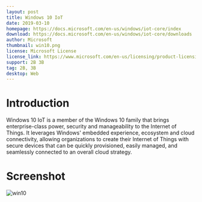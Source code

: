 ```yaml
---
layout: post
title: Windows 10 IoT
date: 2019-03-10
homepage: https://docs.microsoft.com/en-us/windows/iot-core/index
download: https://docs.microsoft.com/en-us/windows/iot-core/downloads
author: Microsoft
thumbnail: win10.png
license: Microsoft License
license_link: https://www.microsoft.com/en-us/licensing/product-licensing/products
support: 2B 3B
tag: 2B, 3B
desktop: Web
---
```


# Introduction

Windows 10 IoT is a member of the Windows 10 family that brings enterprise-class power, security and manageability to the Internet of Things. It leverages Windows' embedded experience, ecosystem and cloud connectivity, allowing organizations to create their Internet of Things with secure devices that can be quickly provisioned, easily managed, and seamlessly connected to an overall cloud strategy.


# Screenshot

![win10](https://raw.githubusercontent.com/rpisystem/RPiSystem.github.io/master/thumbnails/Screenshot/win10.png)

